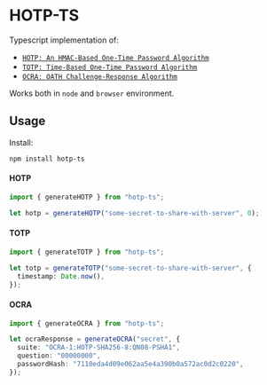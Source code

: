 # HOTP-TS

Typescript implementation of:

- [`HOTP: An HMAC-Based One-Time Password Algorithm`](https://www.rfc-editor.org/rfc/rfc4226)
- [`TOTP: Time-Based One-Time Password Algorithm`](https://www.rfc-editor.org/rfc/rfc6238)
- [`OCRA: OATH Challenge-Response Algorithm`](https://www.rfc-editor.org/rfc/rfc6287)

Works both in `node` and `browser` environment.

## Usage

Install:

`npm install hotp-ts`

#### HOTP

```ts
import { generateHOTP } from "hotp-ts";

let hotp = generateHOTP("some-secret-to-share-with-server", 0);
```

#### TOTP

```ts
import { generateTOTP } from "hotp-ts";

let totp = generateTOTP("some-secret-to-share-with-server", {
  timestamp: Date.now(),
});
```

#### OCRA

```ts
import { generateOCRA } from "hotp-ts";

let ocraResponse = generateOCRA("secret", {
  suite: "OCRA-1:HOTP-SHA256-8:QN08-PSHA1",
  question: "00000000",
  passwordHash: "7110eda4d09e062aa5e4a390b0a572ac0d2c0220",
});
```
